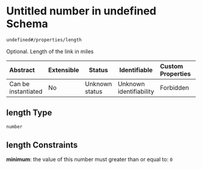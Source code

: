# Untitled number in undefined Schema

```txt
undefined#/properties/length
```

Optional. Length of the link in miles


| Abstract            | Extensible | Status         | Identifiable            | Custom Properties | Additional Properties | Access Restrictions | Defined In                                                              |
| :------------------ | ---------- | -------------- | ----------------------- | :---------------- | --------------------- | ------------------- | ----------------------------------------------------------------------- |
| Can be instantiated | No         | Unknown status | Unknown identifiability | Forbidden         | Allowed               | none                | [link.schema.json\*](../../out/link.schema.json "open original schema") |

## length Type

`number`

## length Constraints

**minimum**: the value of this number must greater than or equal to: `0`
